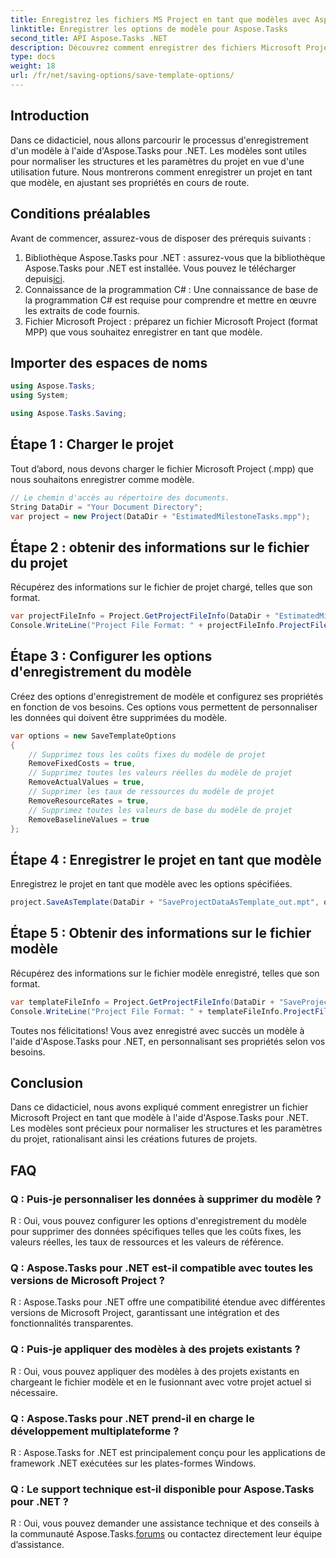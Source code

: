 ```yaml
---
title: Enregistrez les fichiers MS Project en tant que modèles avec Aspose.Tasks
linktitle: Enregistrer les options de modèle pour Aspose.Tasks
second_title: API Aspose.Tasks .NET
description: Découvrez comment enregistrer des fichiers Microsoft Project en tant que modèles à l'aide d'Aspose.Tasks pour .NET. Personnalisez les paramètres du modèle pour une gestion de projet rationalisée.
type: docs
weight: 18
url: /fr/net/saving-options/save-template-options/
---
```

## Introduction
Dans ce didacticiel, nous allons parcourir le processus d'enregistrement d'un modèle à l'aide d'Aspose.Tasks pour .NET. Les modèles sont utiles pour normaliser les structures et les paramètres du projet en vue d'une utilisation future. Nous montrerons comment enregistrer un projet en tant que modèle, en ajustant ses propriétés en cours de route.
## Conditions préalables
Avant de commencer, assurez-vous de disposer des prérequis suivants :
1.  Bibliothèque Aspose.Tasks pour .NET : assurez-vous que la bibliothèque Aspose.Tasks pour .NET est installée. Vous pouvez le télécharger depuis[ici](https://releases.aspose.com/tasks/net/).
2. Connaissance de la programmation C# : Une connaissance de base de la programmation C# est requise pour comprendre et mettre en œuvre les extraits de code fournis.
3. Fichier Microsoft Project : préparez un fichier Microsoft Project (format MPP) que vous souhaitez enregistrer en tant que modèle.

## Importer des espaces de noms
```csharp
using Aspose.Tasks;
using System;

using Aspose.Tasks.Saving;
```
## Étape 1 : Charger le projet
Tout d’abord, nous devons charger le fichier Microsoft Project (.mpp) que nous souhaitons enregistrer comme modèle.
```csharp
// Le chemin d'accès au répertoire des documents.
String DataDir = "Your Document Directory";
var project = new Project(DataDir + "EstimatedMilestoneTasks.mpp");
```
## Étape 2 : obtenir des informations sur le fichier du projet
Récupérez des informations sur le fichier de projet chargé, telles que son format.
```csharp
var projectFileInfo = Project.GetProjectFileInfo(DataDir + "EstimatedMilestoneTasks.mpp");
Console.WriteLine("Project File Format: " + projectFileInfo.ProjectFileFormat);
```
## Étape 3 : Configurer les options d'enregistrement du modèle
Créez des options d'enregistrement de modèle et configurez ses propriétés en fonction de vos besoins. Ces options vous permettent de personnaliser les données qui doivent être supprimées du modèle.
```csharp
var options = new SaveTemplateOptions
{
	// Supprimez tous les coûts fixes du modèle de projet
	RemoveFixedCosts = true,
	// Supprimez toutes les valeurs réelles du modèle de projet
	RemoveActualValues = true,
	// Supprimer les taux de ressources du modèle de projet
	RemoveResourceRates = true,
	// Supprimez toutes les valeurs de base du modèle de projet
	RemoveBaselineValues = true
};
```
## Étape 4 : Enregistrer le projet en tant que modèle
Enregistrez le projet en tant que modèle avec les options spécifiées.
```csharp
project.SaveAsTemplate(DataDir + "SaveProjectDataAsTemplate_out.mpt", options);
```
## Étape 5 : Obtenir des informations sur le fichier modèle
Récupérez des informations sur le fichier modèle enregistré, telles que son format.
```csharp
var templateFileInfo = Project.GetProjectFileInfo(DataDir + "SaveProjectDataAsTemplate_out.mpt");
Console.WriteLine("Project File Format: " + templateFileInfo.ProjectFileFormat);
```
Toutes nos félicitations! Vous avez enregistré avec succès un modèle à l'aide d'Aspose.Tasks pour .NET, en personnalisant ses propriétés selon vos besoins.

## Conclusion
Dans ce didacticiel, nous avons expliqué comment enregistrer un fichier Microsoft Project en tant que modèle à l'aide d'Aspose.Tasks pour .NET. Les modèles sont précieux pour normaliser les structures et les paramètres du projet, rationalisant ainsi les créations futures de projets.
## FAQ
### Q : Puis-je personnaliser les données à supprimer du modèle ?
R : Oui, vous pouvez configurer les options d'enregistrement du modèle pour supprimer des données spécifiques telles que les coûts fixes, les valeurs réelles, les taux de ressources et les valeurs de référence.
### Q : Aspose.Tasks pour .NET est-il compatible avec toutes les versions de Microsoft Project ?
R : Aspose.Tasks pour .NET offre une compatibilité étendue avec différentes versions de Microsoft Project, garantissant une intégration et des fonctionnalités transparentes.
### Q : Puis-je appliquer des modèles à des projets existants ?
R : Oui, vous pouvez appliquer des modèles à des projets existants en chargeant le fichier modèle et en le fusionnant avec votre projet actuel si nécessaire.
### Q : Aspose.Tasks pour .NET prend-il en charge le développement multiplateforme ?
R : Aspose.Tasks for .NET est principalement conçu pour les applications de framework .NET exécutées sur les plates-formes Windows.
### Q : Le support technique est-il disponible pour Aspose.Tasks pour .NET ?
 R : Oui, vous pouvez demander une assistance technique et des conseils à la communauté Aspose.Tasks.[forums](https://forum.aspose.com/c/tasks/15) ou contactez directement leur équipe d’assistance.